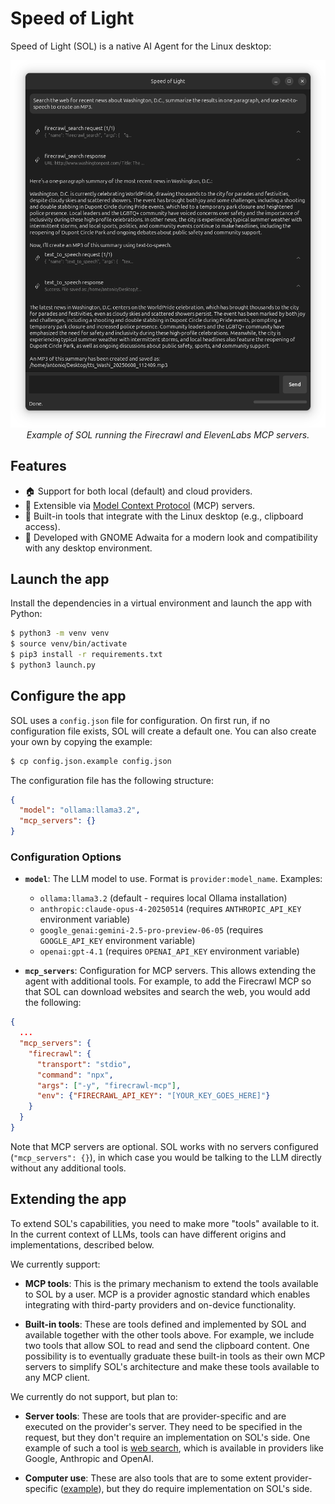 # Speed of Light

Speed of Light (SOL) is a native AI Agent for the Linux desktop:
<div align="center">
  <img src="assets/sol-firecrawl-elevenlabs.png" alt="SOL Screenshot">
  <br><em>Example of SOL running the Firecrawl and ElevenLabs MCP servers.</em>
</div>

## Features
- 🏠 Support for both local (default) and cloud providers.
- 🔧 Extensible via [Model Context Protocol](https://modelcontextprotocol.io) (MCP) servers.
- 🐧 Built-in tools that integrate with the Linux desktop (e.g., clipboard access).
- 🎨 Developed with GNOME Adwaita for a modern look and compatibility with any desktop environment.

## Launch the app

Install the dependencies in a virtual environment and launch the app with Python:

```bash
$ python3 -m venv venv
$ source venv/bin/activate
$ pip3 install -r requirements.txt
$ python3 launch.py
```

## Configure the app

SOL uses a `config.json` file for configuration. On first run, if no configuration file exists, SOL will create a default one. You can also create your own by copying the example:

```bash
$ cp config.json.example config.json
```

The configuration file has the following structure:

```json
{
  "model": "ollama:llama3.2",
  "mcp_servers": {}
}
```

### Configuration Options

- **`model`**: The LLM model to use. Format is `provider:model_name`. Examples:
  - `ollama:llama3.2` (default - requires local Ollama installation)
  - `anthropic:claude-opus-4-20250514` (requires `ANTHROPIC_API_KEY` environment variable)
  - `google_genai:gemini-2.5-pro-preview-06-05` (requires `GOOGLE_API_KEY` environment variable)
  - `openai:gpt-4.1` (requires `OPENAI_API_KEY` environment variable)

- **`mcp_servers`**: Configuration for MCP servers. This allows extending the agent with additional tools. For example, to add the Firecrawl MCP so that SOL can download websites and search the web, you would add the following:

```json
{
  ...
  "mcp_servers": {
    "firecrawl": {
      "transport": "stdio",
      "command": "npx",
      "args": ["-y", "firecrawl-mcp"],
      "env": {"FIRECRAWL_API_KEY": "[YOUR_KEY_GOES_HERE]"}
    }
  }
}
```

Note that MCP servers are optional. SOL works with no servers configured (`"mcp_servers": {}`), in which case you would be talking to the LLM directly without any additional tools.

## Extending the app

To extend SOL's capabilities, you need to make more "tools" available to it. In the current context of LLMs, tools can have different origins and implementations, described below.

We currently support:

- **MCP tools**: This is the primary mechanism to extend the tools available to SOL by a user. MCP is a provider agnostic standard which enables integrating with third-party providers and on-device functionality.

- **Built-in tools**: These are tools defined and implemented by SOL and available together with the other tools above. For example, we include two tools that allow SOL to read and send the clipboard content. One possibility is to eventually graduate these built-in tools as their own MCP servers to simplify SOL's architecture and make these tools available to any MCP client. 

We currently do not support, but plan to:

- **Server tools**: These are tools that are provider-specific and are executed on the provider's server. They need to be specified in the request, but they don't require an implementation on SOL's side. One example of such a tool is [web search](https://docs.anthropic.com/en/docs/agents-and-tools/tool-use/web-search-tool), which is available in providers like Google, Anthropic and OpenAI.

- **Computer use**: These are also tools that are to some extent provider-specific ([example](https://platform.openai.com/docs/guides/tools-computer-use)), but they do require implementation on SOL's side. 
